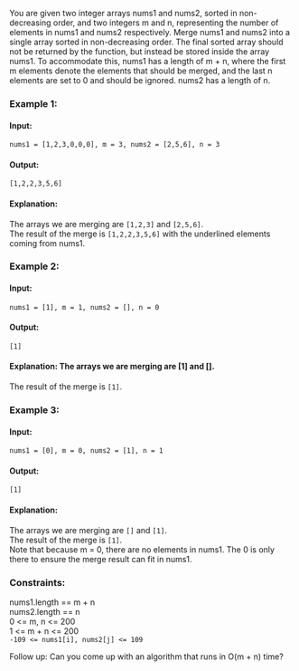 You are given two integer arrays nums1 and nums2, sorted in non-decreasing order, and two integers m and n, representing the number of elements in nums1 and nums2 respectively.
Merge nums1 and nums2 into a single array sorted in non-decreasing order.
The final sorted array should not be returned by the function, but instead be stored inside the array nums1. To accommodate this, nums1 has a length of m + n, where the first m elements denote the elements that should be merged, and the last n elements are set to 0 and should be ignored. nums2 has a length of n.

### Example 1:

#### Input: 
`nums1 = [1,2,3,0,0,0], m = 3, nums2 = [2,5,6], n = 3`   
#### Output: 
`[1,2,2,3,5,6]`  

#### Explanation: 
The arrays we are merging are `[1,2,3]` and `[2,5,6]`.  
The result of the merge is `[1,2,2,3,5,6]` with the underlined elements coming from nums1.  

### Example 2:

#### Input: 
`nums1 = [1], m = 1, nums2 = [], n = 0`    
#### Output: 
`[1]`  
#### Explanation: The arrays we are merging are [1] and [].
The result of the merge is `[1]`.  

### Example 3:

#### Input: 
`nums1 = [0], m = 0, nums2 = [1], n = 1`  
#### Output: 
`[1]`  
#### Explanation: 
The arrays we are merging are `[]` and `[1]`.  
The result of the merge is `[1]`.  
Note that because m = 0, there are no elements in nums1. The 0 is only there to ensure the merge result can fit in nums1.
 

### Constraints:
nums1.length == m + n  
nums2.length == n   
0 <= m, n <= 200  
1 <= m + n <= 200  
`-109 <= nums1[i], nums2[j] <= 109`  
 

Follow up: Can you come up with an algorithm that runs in O(m + n) time?
